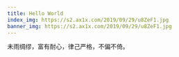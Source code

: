 ```yaml
---
title: Hello World
index_img: https://s2.ax1x.com/2019/09/29/u8ZeF1.jpg
banner_img: https://s2.ax1x.com/2019/09/29/u8ZeF1.jpg
---
```

未雨绸缪，富有耐心，律己严格，不偏不倚。
